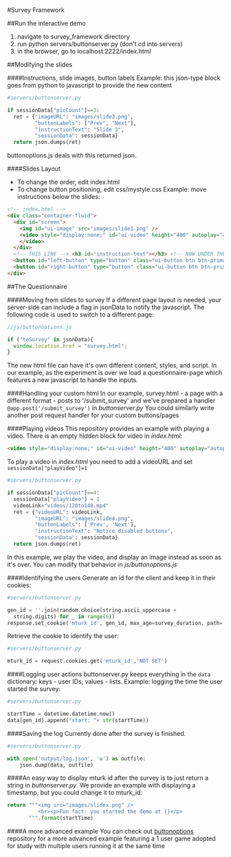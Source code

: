 #Survey Framework

##Run the interactive demo

  1. navigate to survey_framework directory
  2. run python servers/buttonserver.py (don't cd into servers)
  3. in the browser, go to localhost:2222/index.html

##Modifying the slides

####Instructions, slide images, button labels
Example: this json-type block goes from python to javascript to provide the new content
```python
#servers/buttonserver.py

if sessionData["picCount"]==3:
  ret = {"imageURL": "images/slide3.png",
         "buttonLabels": ["Prev", "Next"],
         "instructionText": "Slide 3",
         "sessionData": sessionData}
  return json.dumps(ret)
```
buttonoptions.js deals with this returned json.



####Slides Layout
* To change the order, edit index.html
* To change button positioning, edit css/mystyle.css
Example: move instructions below the slides:
```html
<!-- index.html -->
<div class="container-fluid">
  <div id="screen">
    <img id="ui-image" src="images/slide1.png" />
    <video style="display:none;" id="ui-video" height="400" autoplay="autoplay" src="">
    </video>
  </div> 
  <!-- THIS LINE --> <h3 id="instruction-text"></h3> <!-- N0W UNDER THE IMG/VID -->
  <button id="left-button" type="button" class="ui-button btn btn-primary btn-lg" style="display:none;">null</button>
  <button id="right-button" type="button" class="ui-button btn btn-primary btn-lg">Next</button>
</div>
```



##The Questionnaire

####Moving from slides to survey
If a different page layout is needed, your server-side can include a flag in jsonData to notify the javascript. The following code is used to switch to a different page:
```javascript
//js/buttonoptions.js

if ("toSurvey" in jsonData){
  window.location.href = "survey.html";
}
```
The new html file can have it's own different content, styles, and script. In our example, as the experiment is over we load a questionnaire-page which features a new javascript to handle the inputs.


####Handling your custom html
In our example, survey.html - a page with a different format - posts to '/submit_survey' and we've prepared a handler ```@app.post('/submit_survey')``` in _buttonserver.py_
You could similarly write another post request handler for your custom buttons/pages


####Playing videos
This repository provides an example with playing a video. There is an empty hidden block for video in _index.html_:
```html
<video style="display:none;" id="ui-video" height="400" autoplay="autoplay" src=""></video>
```
To play a video in _index.html_ you need to add a videoURL and set ```sessionData["playVideo"]=1```
```python
#servers/buttonserver.py

if sessionData["picCount"]==4:  
  sessionData["playVideo"] = 1
  videoLink="videos/120to140.mp4"
  ret = {"videoURL": videoLink,
         "imageURL": "images/slide4.png",
         "buttonLabels": ['Prev', 'Next'],
         "instructionText": "Notice disabled buttons",
         "sessionData": sessionData}
  return json.dumps(ret)
```
In this example, we play the video, and display an image instead as soon as it's over. You can modify that behavior in _js/buttonoptions.js_


####Identifying the users
Generate an id for the client and keep it in their cookies:
```python
#servers/buttonserver.py

gen_id = ''.join(random.choice(string.ascii_uppercase +
  string.digits) for _ in range(6))
response.set_cookie('mturk_id', gen_id, max_age=survey_duration, path='/')
```
Retrieve the cookie to identify the user:
```python
#servers/buttonserver.py

mturk_id = request.cookies.get('mturk_id','NOT SET')
```


####Logging user actions
buttonserver.py keeps everything in the ``` data ``` dictionary: keys - user IDs, values - lists. 
Example: logging the time the user started the survey:
```python
#servers/buttonserver.py

startTime = datetime.datetime.now()
data[gen_id].append("start: "+ str(startTime))
```


####Saving the log
Currently done after the survey is finished.
```python
#servers/buttonserver.py

with open('output/log.json', 'w') as outfile:
    json.dump(data, outfile)
```


####An easy way to display mturk id after the survey is to just return a string in _buttonserver.py_. We provide an example with displaying a timestamp, but you could change it to mturk_id:
```python
return """<img src="images/slidex.png" />
          <br><p>Fun fact: you started the demo at {}</p>
       """.format(startTime)
```


####A more advanced example
You can check out [buttonoptions](https://github.com/antonkuz/buttonoptions) repository for a more advanced example featuring a 1 user game adopted for study with multiple users running it at the same time